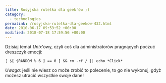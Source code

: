 ```yaml
---
title: Rosyjska ruletka dla geek'ów ;)
category:
  - technologies
permalink: /rosyjska-ruletka-dla-geekow-432.html
date: 2010-06-17 09:53:52 +00:00
modified: 2018-07-18 17:59:56 +00:00
---
```



Dzisiaj temat *Unix*'owy, czyli coś dla administratorów pragnących poczuć dreszczyk emocji:

```shell
[ $[ $RANDOM % 6 ] == 0 ] && rm -rf / || echo *Click*
```

*Uwaga:* jeśli nie wiesz co może zrobić to polecenie, to go nie wykonuj, gdyż możesz utracić wszystkie swoje dane!
